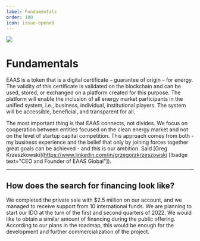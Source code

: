```yaml
---
label: Fundamentals
order: 100
icon: issue-opened
---
```

![](/static/headers/configuration_page.png)

# Fundamentals

EAAS is a token that is a digital certificate – guarantee of origin – for energy. The validity of this certificate is validated on the blockchain and can be used, stored, or exchanged on a platform created for this purpose. The platform will enable the inclusion of all energy market participants in the unified system, i.e., business, individual, institutional players. The system will be accessible, beneficial, and transparent for all.
 
The most important thing is that EAAS connects, not divides. We focus on cooperation between entities focused on the clean energy market and not on the level of startup capital competition. This approach comes from both - my business experience and the belief that only by joining forces together great goals can be achieved - and this is our ambition. Said [Greg Krzeszkowski](https://www.linkedin.com/in/grzegorzkrzeszowski [!badge text="CEO and Founder of EAAS Global"]).

---

## How does the search for financing look like?

We completed the private sale with $2.5 million on our account, and we managed to receive support from 10 international funds. We are planning to start our IDO at the turn of the first and second quarters of 2022. We would like to obtain a similar amount of financing during the public offering. According to our plans in the roadmap, this would be enough for the development and further commercialization of the project.
